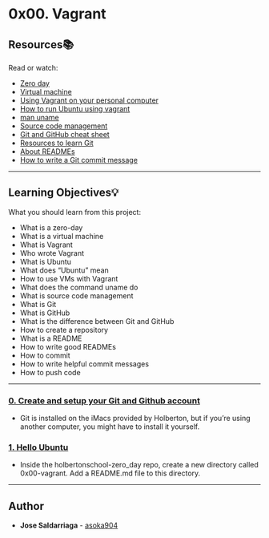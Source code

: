 # 0x00. Vagrant

## Resources:books:
Read or watch:
* [Zero day](https://intranet.hbtn.io/rltoken/NcuS4-7zF9-edjbo157uQQ)
* [Virtual machine](https://intranet.hbtn.io/rltoken/v2RbeSrU14w3KTwbGYH3Fw)
* [Using Vagrant on your personal computer](https://intranet.hbtn.io/rltoken/-awfp9oDTD8FKICZFBuwCQ)
* [How to run Ubuntu using vagrant](https://intranet.hbtn.io/rltoken/G1zzP7DdoEW-YPPEn0ai1A)
* [man uname](https://intranet.hbtn.io/rltoken/3AHxDiZwhZwPM_GiHox0gQ)
* [Source code management](https://intranet.hbtn.io/rltoken/xozWqb_q-SfWd8w3Qxlssg)
* [Git and GitHub cheat sheet](https://intranet.hbtn.io/rltoken/JCbj0IVzqdU1rge1LpOEoA)
* [Resources to learn Git](https://intranet.hbtn.io/rltoken/ZrSQswLIJ9OTQsbPe7t7Kg)
* [About READMEs](https://intranet.hbtn.io/rltoken/piGI2ovwNljGVoi6u9qAdQ)
* [How to write a Git commit message](https://intranet.hbtn.io/rltoken/GVFbHgJXNQ4aliCLV6Lhxw)

---
## Learning Objectives:bulb:
What you should learn from this project:

* What is a zero-day
* What is a virtual machine
* What is Vagrant
* Who wrote Vagrant
* What is Ubuntu
* What does “Ubuntu” mean
* How to use VMs with Vagrant
* What does the command uname do
* What is source code management
* What is Git
* What is GitHub
* What is the difference between Git and GitHub
* How to create a repository
* What is a README
* How to write good READMEs
* How to commit
* How to write helpful commit messages
* How to push code

---

### [0. Create and setup your Git and Github account](./README.md)
* Git is installed on the iMacs provided by Holberton, but if you’re using another computer, you might have to install it yourself.


### [1. Hello Ubuntu](./0-hello_ubuntu)
* Inside the holbertonschool-zero_day repo, create a new directory called 0x00-vagrant. Add a README.md file to this directory. 

---

## Author
* **Jose Saldarriaga** - [asoka904](https://github.com/asoka904)